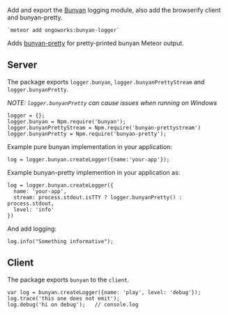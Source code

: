 Add and export the [Bunyan](https://github.com/trentm/node-bunyan) logging module, also add the browserify client and bunyan-pretty.

    `meteor add ongoworks:bunyan-logger`

Adds [bunyan-pretty](https://www.npmjs.com/package/bunyan-pretty) for pretty-printed bunyan Meteor output.

## Server

The package exports `logger.bunyan`, `logger.bunyanPrettyStream` and `logger.bunyanPretty`.  

_NOTE: `logger.bunyanPretty` can cause issues when running on Windows_

```
logger = {};
logger.bunyan = Npm.require('bunyan');
logger.bunyanPrettyStream = Npm.require('bunyan-prettystream')
logger.bunyanPretty = Npm.require('bunyan-pretty');
```

Example pure bunyan implementation in your application:
```
log = logger.bunyan.createLogger({name:'your-app'});
```

Example bunyan-pretty implemention in your application as:
```
log = logger.bunyan.createLogger({
  name: 'your-app',
  stream: process.stdout.isTTY ? logger.bunyanPretty() : process.stdout,
  level: 'info'
})
```

And add logging:

`log.info("Something informative");`

## Client
The package exports `bunyan` to the `client`.

    var log = bunyan.createLogger({name: 'play', level: 'debug'});
    log.trace('this one does not emit');
    log.debug('hi on debug');   // console.log
